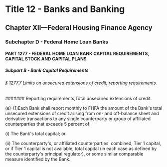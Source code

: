 
# Title 12 - Banks and Banking
## Chapter XII—Federal Housing Finance Agency
### Subchapter D - Federal Home Loan Banks
#### PART 1277 - FEDERAL HOME LOAN BANK CAPITAL REQUIREMENTS, CAPITAL STOCK AND CAPITAL PLANS
##### Subpart B - Bank Capital Requirements
###### § 1277.7 Limits on unsecured extensions of credit; reporting requirements.
####### Reporting requirements,Total unsecured extensions of credit.

(e)-(1)Each Bank shall report monthly to FHFA the amount of the Bank's total unsecured extensions of credit arising from on- and off-balance sheet and derivative transactions to any single counterparty or group of affiliated counterparties that exceeds 5 percent of:

(i) The Bank's total capital; or

(ii) The counterparty's, or affiliated counterparties' combined, Tier 1 capital, or if Tier 1 capital is not available, total capital (in each case as defined by the counterparty's principal regulator), or some similar comparable measure identified by the Bank.
